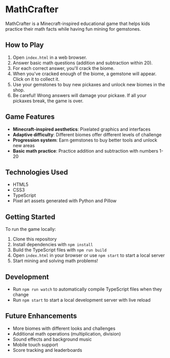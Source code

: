 # MathCrafter

MathCrafter is a Minecraft-inspired educational game that helps kids practice their math facts while having fun mining for gemstones.

## How to Play

1. Open `index.html` in a web browser.
2. Answer basic math questions (addition and subtraction within 20).
3. For each correct answer, you'll crack the biome.
4. When you've cracked enough of the biome, a gemstone will appear. Click on it to collect it.
5. Use your gemstones to buy new pickaxes and unlock new biomes in the shop.
6. Be careful! Wrong answers will damage your pickaxe. If all your pickaxes break, the game is over.

## Game Features

- **Minecraft-inspired aesthetics**: Pixelated graphics and interfaces
- **Adaptive difficulty**: Different biomes offer different levels of challenge
- **Progression system**: Earn gemstones to buy better tools and unlock new areas
- **Basic math practice**: Practice addition and subtraction with numbers 1-20

## Technologies Used

- HTML5
- CSS3
- TypeScript
- Pixel art assets generated with Python and Pillow

## Getting Started

To run the game locally:

1. Clone this repository
2. Install dependencies with `npm install`
3. Build the TypeScript files with `npm run build`
4. Open `index.html` in your browser or use `npm start` to start a local server
5. Start mining and solving math problems!

## Development

- Run `npm run watch` to automatically compile TypeScript files when they change
- Run `npm start` to start a local development server with live reload

## Future Enhancements

- More biomes with different looks and challenges
- Additional math operations (multiplication, division)
- Sound effects and background music
- Mobile touch support
- Score tracking and leaderboards 